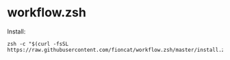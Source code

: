 # workflow.zsh

Install:

```shell
zsh -c "$(curl -fsSL https://raw.githubusercontent.com/fioncat/workflow.zsh/master/install.zsh)"
```

